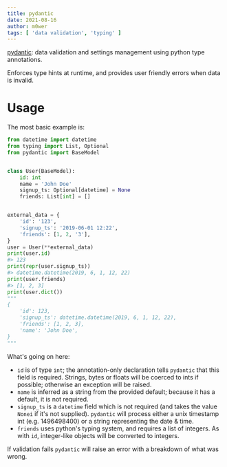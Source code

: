 ```yaml
---
title: pydantic
date: 2021-08-16
author: m0wer
tags: [ 'data validation', 'typing' ]
---
```


[pydantic](https://pydantic-docs.helpmanual.io/): data validation and settings
management using python type annotations.

Enforces type hints at runtime, and provides user friendly errors when data is
invalid.

# Usage

The most basic example is:

```python
from datetime import datetime
from typing import List, Optional
from pydantic import BaseModel


class User(BaseModel):
    id: int
    name = 'John Doe'
    signup_ts: Optional[datetime] = None
    friends: List[int] = []


external_data = {
    'id': '123',
    'signup_ts': '2019-06-01 12:22',
    'friends': [1, 2, '3'],
}
user = User(**external_data)
print(user.id)
#> 123
print(repr(user.signup_ts))
#> datetime.datetime(2019, 6, 1, 12, 22)
print(user.friends)
#> [1, 2, 3]
print(user.dict())
"""
{
    'id': 123,
    'signup_ts': datetime.datetime(2019, 6, 1, 12, 22),
    'friends': [1, 2, 3],
    'name': 'John Doe',
}
"""
```

What's going on here:

* `id` is of type `int`; the annotation-only declaration tells `pydantic` that
  this field is required. Strings, bytes or floats will be coerced to ints if
  possible; otherwise an exception will be raised.
* `name` is inferred as a string from the provided default; because it has a
  default, it is not required.
* `signup_ts` is a `datetime` field which is not required (and takes the value
  `Nonei` if it's not supplied). `pydantic` will process either a unix
  timestamp int (e.g. 1496498400) or a string representing the date & time.
* `friends` uses python's typing system, and requires a list of integers.
  As with `id`, integer-like objects will be converted to integers.

If validation fails `pydantic` will raise an error with a breakdown of what
was wrong.
